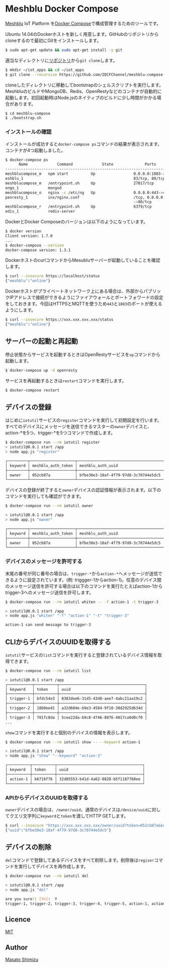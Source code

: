 # Meshblu Docker Compose

[Meshblu](https://github.com/octoblu/meshblu/) IoT Platform を[Docker Compose](https://github.com/docker/compose)で構成管理するためのツールです。

Ubuntu 14.04のDockerホストを新しく用意します。GitHubのリポジトリからcloneするので最初にGitをインストールします。

```sh
$ sudo apt-get update && sudo apt-get install -y git
```

適当なディレクトリに[リポジトリ](https://github.com/IDCFChannel/meshblu-compose)から`git clone`します。

```sh
$ mkdir ~/iot_apps && cd ~/iot_apps
$ git clone --recursive https://github.com/IDCFChannel/meshblu-compose
```

cloneしたディレクトリに移動してbootstrapのシェルスクリプトを実行します。MeshbluのビルドやMongoDB、Redis、OpenRestyなどのコンテナが自動的に起動します。初回起動時はNode.jsのネイティブのビルドに少し時間がかかる場合があります。

```sh
$ cd meshblu-compose
$ ./bootstrap.sh
```

### インストールの確認

インストールが成功すると`docker-compose ps`コマンドの結果が表示されます。コンテナが4つ起動しました。

```sh
$ docker-compose ps
      Name             Command             State              Ports
-------------------------------------------------------------------------
meshblucompose_m   npm start          Up                 0.0.0.0:1883->18
eshblu_1                                                 83/tcp, 80/tcp
meshblucompose_m   /entrypoint.sh     Up                 27017/tcp
ongo_1             mongod
meshblucompose_o   nginx -c /etc/ng   Up                 0.0.0.0:443->443
penresty_1         inx/nginx.conf                        /tcp, 0.0.0.0:80
                                                         ->80/tcp
meshblucompose_r   /entrypoint.sh     Up                 6379/tcp
edis_1             redis-server
```

DockerとDocker Composeのバージョンは以下のようになっています。

```bash
$ docker version
Client version: 1.7.0
...
$ docker-compose --version
docker-compose version: 1.3.1
```

DockerホストのcurlコマンドからMesubluサーバーが起動していることを確認します。

```sh
$ curl --insecure https://localhost/status
{"meshblu":"online"}
```

Dockerホストがプライベートネットワーク上にある場合は、外部からパブリックIPアドレスで接続ができるようにファイアウォールとポートフォワードの設定をしておきます。今回はHTTPSとMQTTを使うため`443`と`1883`のポートが使えるようにします。

```sh
$ curl --insecure https://xxx.xxx.xxx.xxx/status
{"meshblu":"online"}
```

## サーバーの起動と再起動

停止状態からサービスを起動するときはOpenRestyサービスを`up`コマンドから起動します。

```bash
$ docker-compose up -d openresty
```

サービスを再起動するときは`restart`コマンドを実行します。

```bash
$ docker-compose restart
```

## デバイスの登録

はじめに`iotutil`サービスの`register`コマンドを実行して初期設定を行います。すべてのデバイスにメッセージを送信できるマスターの`owner`デバイスと、action-*を5つ、trigger-*を5つコマンドで作成します。

```sh
$ docker-compose run --rm iotutil register
> iotutil@0.0.1 start /app
> node app.js "register"

┌─────────┬────────────────────┬──────────────────────────────────────┐
│ keyword │ meshblu_auth_token │ meshblu_auth_uuid                    │
├─────────┼────────────────────┼──────────────────────────────────────┤
│ owner   │ 052cb87a           │ bfbe30e3-18af-4f79-97d8-3c70744e5dc5 │
└─────────┴────────────────────┴──────────────────────────────────────┘
```

デバイスの登録が終了すると`owner`デバイスの認証情報が表示されます。以下のコマンドを実行しても確認ができます。

```sh
$ docker-compose run --rm iotutil owner

> iotutil@0.0.1 start /app
> node app.js "owner"

┌─────────┬────────────────────┬──────────────────────────────────────┐
│ keyword │ meshblu_auth_token │ meshblu_auth_uuid                    │
├─────────┼────────────────────┼──────────────────────────────────────┤
│ owner   │ 052cb87a           │ bfbe30e3-18af-4f79-97d8-3c70744e5dc5 │
└─────────┴────────────────────┴──────────────────────────────────────┘
```

### デバイスのメッセージを許可する

末尾の番号が同じ番号の場合は、`trigger-*`から`action-*`へメッセージが送信できるように設定されています。(例: triggger-1からaction-1)。任意のデバイス間のメッセージ送信を許可する場合は以下のコマンドを実行たとえばaction-1からtrigger-3へのメッセージ送信を許可します。

```sh
$ docker-compose run --rm iotutil whiten -- -f action-1 -t trigger-3

> iotutil@0.0.1 start /app
> node app.js "whiten" "-f" "action-1" "-t" "trigger-3"

action-1 can send message to trigger-3
```

## CLIからデバイスのUUIDを取得する

`iotutil`サービスの`list`コマンドを実行すると登録されているデバイス情報を取得できます。

```sh
$ docker-compose run --rm iotutil list

> iotutil@0.0.1 start /app
┌───────────┬──────────┬──────────────────────────────────────┐
│ keyword   │ token    │ uuid                                 │
├───────────┼──────────┼──────────────────────────────────────┤
│ trigger-1 │ bfdc54e3 │ 8383dee6-31d5-43d0-aee7-4abc21aa19c2 │
├───────────┼──────────┼──────────────────────────────────────┤
│ trigger-2 │ 18b0ee41 │ a32d604e-b9e3-4584-9f10-30d2925d634d │
├───────────┼──────────┼──────────────────────────────────────┤
│ trigger-3 │ 701fc8da │ 5cee22da-b9c0-4746-8876-4017ca0d8cf0 │
...
```

`show`コマンドを実行すると個別のデバイスの情報を表示します。

```sh
$ docker-compose run --rm iotutil show -- --keyword action-1

> iotutil@0.0.1 start /app
> node app.js "show" "--keyword" "action-3"

┌──────────┬──────────┬──────────────────────────────────────┐
│ keyword  │ token    │ uuid                                 │
├──────────┼──────────┼──────────────────────────────────────┤
│ action-1 │ b6716f76 │ 32d85553-b41d-4a62-8828-b5f1187768ee │
└──────────┴──────────┴──────────────────────────────────────┘
```

### APIからデバイスのUUIDを取得する

`owner`デバイスの場合は、`/owner/uuid`、通常のデバイスは`/device/uuid`に対してクエリ文字列に`keyword`と`token`を渡してHTTP GETします。

```sh
$ curl --insecure "https://xxx.xxx.xxx.xxx/owner/uuid?token=052cb87a&keyword=owner"
{"uuid":"bfbe30e3-18af-4f79-97d8-3c70744e5dc5"}
```

## デバイスの削除

`del`コマンドで登録してあるデバイスをすべて削除します。削除後は`regiser`コマンドを実行してデバイスを再作成します。

```sh
$ docker-compose run --rm iotutil del

> iotutil@0.0.1 start /app
> node app.js "del"

are you sure?: [Yn]:  Y
trigger-1, trigger-2, trigger-3, trigger-4, trigger-5, action-1, action-2, action-3, action-4, action-5, owner are deleted.
```

## Licence

[MIT](https://github.com/tcnksm/tool/blob/master/LICENCE)

## Author

[Masato Shimizu](https://github.com/masato)